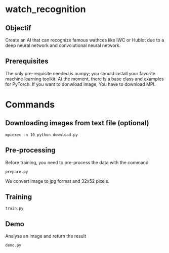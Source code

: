 # watch_recognition 

## Objectif

Create an AI that can recognize famous wathces like IWC or Hublot due to a deep neural network and convolutional neural network.

## Prerequisites

The only pre-requisite needed is numpy; you should install your favorite 
machine learning toolkit. At the moment, there is a base class and examples 
for PyTorch.
If you want to donwload image, You have to download MPI.

# Commands
## Downloading images from text file (optional)

``` mpiexec -n 10 python download.py ```

## Pre-processing

Before training, you need to pre-process the data with the command 

``` prepare.py ```

We convert image to jpg format and 32x52 pixels.

## Training

``` train.py ```

## Demo

Analyse an image and return the result

``` demo.py ```

